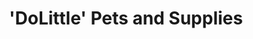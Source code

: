 ---
title: "'DoLittle' Pets and Supplies"
url: /fetcham-leatherhead/dolittle-pets-and-supplies/
shop: pet
---